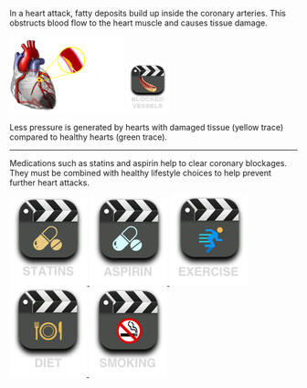 In a heart attack, fatty deposits build up inside the coronary arteries. This obstructs blood flow to the heart muscle and causes tissue damage.

![moderate](/img/coronary-block-moderate.png) 
<a href="#video-div" data-play="video">
  <img id="blocked" src="/img/blockage.png" height="85" width="75"/>
</a>

Less pressure is generated by hearts with damaged tissue (yellow trace) compared to healthy hearts (green trace).

---
Medications such as statins and aspirin help to clear coronary blockages. They must be combined with healthy lifestyle choices to help prevent further heart attacks.

<a href="#video-div" data-play="video">
  <img id="statin" src="/img/statin.png" class="video-icon"/>
</a>
<a href="#video-div" data-play="video">
  <img id="aspirin" src="/img/aspirin.png" class="video-icon"/>
</a>
<a href="#video-div" data-play="video">
  <img id="exercise" src="/img/exercise.png" class="video-icon"/>
</a>
<a href="#video-div" data-play="video">
  <img id="diet" src="/img/diet.png" class="video-icon"/>
</a>
<a href="#video-div" data-play="video">
  <img id="smoking" src="/img/smoking.png" class="video-icon"/>
</a>
